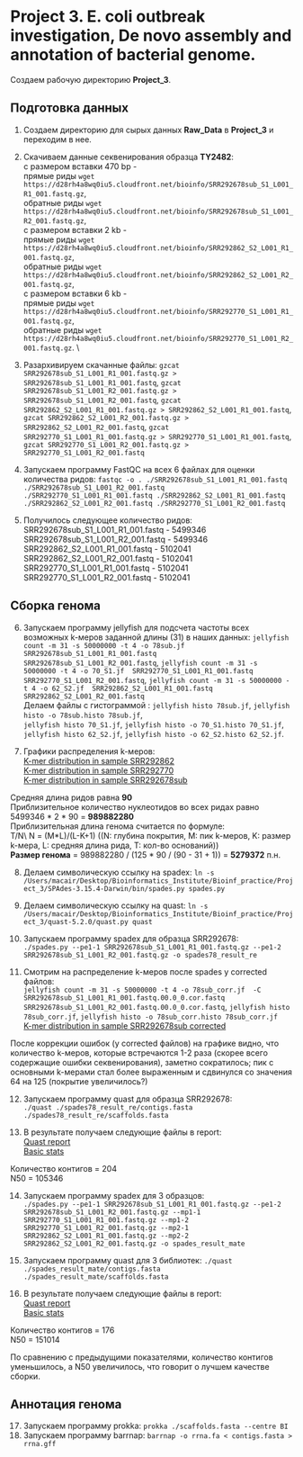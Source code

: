 # Project 3. E. coli outbreak investigation, De novo assembly and annotation of bacterial genome.

Создаем рабочую директорию **Project_3**.

## Подготовка данных
1. Создаем директорию для сырых данных **Raw_Data** в **Project_3** и переходим в нее.
2. Скачиваем данные секвенирования образца **TY2482**: \
с размером вставки 470 bp - \
прямые риды `wget https://d28rh4a8wq0iu5.cloudfront.net/bioinfo/SRR292678sub_S1_L001_R1_001.fastq.gz`, \
обратные риды `wget https://d28rh4a8wq0iu5.cloudfront.net/bioinfo/SRR292678sub_S1_L001_R2_001.fastq.gz`, \
с размером вставки 2 kb - \
прямые риды `wget https://d28rh4a8wq0iu5.cloudfront.net/bioinfo/SRR292862_S2_L001_R1_001.fastq.gz`, \
обратные риды `wget https://d28rh4a8wq0iu5.cloudfront.net/bioinfo/SRR292862_S2_L001_R2_001.fastq.gz`, \
с размером вставки 6 kb - \
прямые риды `wget https://d28rh4a8wq0iu5.cloudfront.net/bioinfo/SRR292770_S1_L001_R1_001.fastq.gz`, \
обратные риды `wget https://d28rh4a8wq0iu5.cloudfront.net/bioinfo/SRR292770_S1_L001_R2_001.fastq.gz`. \

3. Разархивируем скачанные файлы: `gzcat SRR292678sub_S1_L001_R1_001.fastq.gz > SRR292678sub_S1_L001_R1_001.fastq`,
`gzcat SRR292678sub_S1_L001_R2_001.fastq.gz > SRR292678sub_S1_L001_R2_001.fastq`, `gzcat SRR292862_S2_L001_R1_001.fastq.gz > SRR292862_S2_L001_R1_001.fastq`,
`gzcat SRR292862_S2_L001_R2_001.fastq.gz > SRR292862_S2_L001_R2_001.fastq`, `gzcat SRR292770_S1_L001_R1_001.fastq.gz > SRR292770_S1_L001_R1_001.fastq`,
`gzcat SRR292770_S1_L001_R2_001.fastq.gz > SRR292770_S1_L001_R2_001.fastq`

4. Запускаем программу FastQC на всех 6 файлах для оценки количества ридов: `fastqc -o . ./SRR292678sub_S1_L001_R1_001.fastq ./SRR292678sub_S1_L001_R2_001.fastq ./SRR292770_S1_L001_R1_001.fastq ./SRR292862_S2_L001_R1_001.fastq ./SRR292862_S2_L001_R2_001.fastq ./SRR292770_S1_L001_R2_001.fastq`
5. Получилось следующее количество ридов: \
SRR292678sub_S1_L001_R1_001.fastq - 5499346\
SRR292678sub_S1_L001_R2_001.fastq - 5499346\
SRR292862_S2_L001_R1_001.fastq - 5102041\
SRR292862_S2_L001_R2_001.fastq - 5102041\
SRR292770_S1_L001_R1_001.fastq - 5102041\
SRR292770_S1_L001_R2_001.fastq - 5102041

## Сборка генома

6. Запускаем программу jellyfish для подсчета частоты всех возможных k-меров заданной длины (31) в наших данных: 
`jellyfish count -m 31 -s 50000000 -t 4 -o 78sub.jf  SRR292678sub_S1_L001_R1_001.fastq SRR292678sub_S1_L001_R2_001.fastq`, 
`jellyfish count -m 31 -s 50000000 -t 4 -o 70_S1.jf  SRR292770_S1_L001_R1_001.fastq SRR292770_S1_L001_R2_001.fastq`,
`jellyfish count -m 31 -s 50000000 -t 4 -o 62_S2.jf  SRR292862_S2_L001_R1_001.fastq SRR292862_S2_L001_R2_001.fastq` \
Делаем файлы с гистограммой : `jellyfish histo 78sub.jf`, `jellyfish histo -o 78sub.histo 78sub.jf`, \
`jellyfish histo 70_S1.jf`, `jellyfish histo -o 70_S1.histo 70_S1.jf`, \
`jellyfish histo 62_S2.jf`, `jellyfish histo -o 62_S2.histo 62_S2.jf`.

7. Графики распределения k-меров: \
[K-mer distribution in sample SRR292862](https://github.com/lear-711/Bioinformatics_practice/blob/c1f49ff22a0a61943484315b93f5f6230235b4ad/Rplot_62.jpeg) \
[K-mer distribution in sample SRR292770](https://github.com/lear-711/Bioinformatics_practice/blob/b54005e13d8272b4a2d073b032e324971486ef09/Rplot_70.jpeg) \
[K-mer distribution in sample SRR292678sub](https://github.com/lear-711/Bioinformatics_practice/blob/b54005e13d8272b4a2d073b032e324971486ef09/Rplot_78sub.jpeg)

Средняя длина ридов равна **90**\
Приблизительное количество нуклеотидов во всех ридах равно 5499346 * 2 * 90 = **989882280** \
Приблизительная длина генома считается по формуле: \
T/N\ 
N = (M\*L)/(L-K+1) ((N: глубина покрытия, M: пик k-меров, K: размер k-мера, L: средняя длина рида, T: кол-во оснований)) \
**Размер генома** = 989882280 / (125 * 90 / (90 - 31 + 1)) = **5279372** п.н.

8. Делаем символическую ссылку на spadex: `ln -s /Users/macair/Desktop/Bioinformatics_Institute/Bioinf_practice/Project_3/SPAdes-3.15.4-Darwin/bin/spades.py spades.py`

9. Делаем символическую ссылку на quast: `ln -s /Users/macair/Desktop/Bioinformatics_Institute/Bioinf_practice/Project_3/quast-5.2.0/quast.py quast`

10. Запускаем программу spadex для образца SRR292678: \
`./spades.py --pe1-1 SRR292678sub_S1_L001_R1_001.fastq.gz --pe1-2 SRR292678sub_S1_L001_R2_001.fastq.gz -o spades78_result_re`

11. Смотрим на распределение k-меров после spades у corrected файлов: \
`jellyfish count -m 31 -s 50000000 -t 4 -o 78sub_corr.jf  -C SRR292678sub_S1_L001_R1_001.fastq.00.0_0.cor.fastq SRR292678sub_S1_L001_R2_001.fastq.00.0_0.cor.fastq`, `jellyfish histo 78sub_corr.jf`, `jellyfish histo -o 78sub_corr.histo 78sub_corr.jf` \
[K-mer distribution in sample SRR292678sub corrected](https://github.com/lear-711/Bioinformatics_practice/blob/b905d77ea37a241eb47538ced17e6f575cc0ac63/Project_3/Rplot_78_sub_corr.jpeg)

После коррекции ошибок (у corrected файлов) на графике видно, что количество k-меров, которые встречаются 1-2 раза (скорее всего содержащие ошибки секвенирования), заметно сократилось; пик с основными k-мерами стал более выраженным и сдвинулся со значения 64 на 125 (покрытие увеличилось?)

12. Запускаем программу quast для образца SRR292678: \
`./quast ./spades78_result_re/contigs.fasta ./spades78_result_re/scaffolds.fasta`

13. В результате получаем следующие файлы в report: \
[Quast report](https://github.com/lear-711/Bioinformatics_practice/blob/b905d77ea37a241eb47538ced17e6f575cc0ac63/Project_3/Raw_data/quast_results/results_2022_11_26_15_11_17/report.pdf) \
[Basic stats](https://github.com/lear-711/Bioinformatics_practice/tree/Project_3/Project_3/Raw_data/quast_results/results_2022_11_26_15_11_17/basic_stats)

Количество контигов = 204 \
N50 = 105346


14. Запускаем программу spadex для 3 образцов: \
`./spades.py --pe1-1 SRR292678sub_S1_L001_R1_001.fastq.gz --pe1-2 SRR292678sub_S1_L001_R2_001.fastq.gz --mp1-1 SRR292770_S1_L001_R1_001.fastq.gz --mp1-2 SRR292770_S1_L001_R2_001.fastq.gz --mp2-1 SRR292862_S2_L001_R1_001.fastq.gz --mp2-2 SRR292862_S2_L001_R2_001.fastq.gz -o spades_result_mate`

15. Запускаем программу quast для 3 библиотек: `./quast ./spades_result_mate/contigs.fasta ./spades_result_mate/scaffolds.fasta`

16. В результате получаем следующие файлы в report: \
[Quast report](https://github.com/lear-711/Bioinformatics_practice/blob/9e8bc8d237e8a3807034720dbcd847a86d628458/Project_3/Raw_data/quast_results/results_2022_11_28_12_22_15/report.pdf) \
[Basic stats](https://github.com/lear-711/Bioinformatics_practice/tree/Project_3/Project_3/Raw_data/quast_results/results_2022_11_28_12_22_15/basic_stats)

Количество контигов = 176 \
N50 = 151014

По сравнению с предыдущими показателями, количество контигов уменьшилось, а N50 увеличилось, что говорит о лучшем качестве сборки.

## Аннотация генома

17. Запускаем программу prokka: `prokka ./scaffolds.fasta --centre BI`
18. Запускаем программу barrnap: `barrnap -o rrna.fa < contigs.fasta > rrna.gff`



